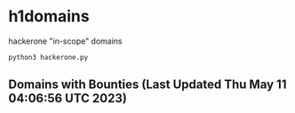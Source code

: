 # h1domains
hackerone "in-scope" domains

`python3 hackerone.py`
## Domains with Bounties (Last Updated Thu May 11 04:06:56 UTC 2023)
```

```
